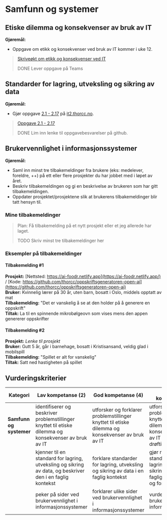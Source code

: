 # Samfunn og systemer

## Etiske dilemma og konsekvenser av bruk av IT

**Gjøremål:**
- Oppgave om etikk og konsekvenser ved bruk av IT kommer i uke 12.

> [Skriveøkt om etikk og konsekvenser ved IT](https://github.com/HenrikS-A/IT2-23-24/blob/main/3-prosjekt-og-mappearbeid/uke12/Henrik%20-%20Skrive%C3%B8kt%20etikk%20og%20konsekvenser%20ved%20IT.docx)
> 
> DONE Lever oppgave på Teams


## Standarder for lagring, utveksling og sikring av data

**Gjøremål:**
- Gjør oppgave [2.1  - 2.17](https://it2.thorcc.no/databehandling-og-algoritmer/oversikt) på [it2.thorcc.no](https://it2.thorcc.no).
  
> [Oppgave 2.1 - 2.17](https://github.com/HenrikS-A/IT2-23-24/tree/main/1-databehandling-og-algoritmer/oppgaver_oversikt)
> 
> DONE Lim inn lenke til oppgavebesvarelser på github.


## Brukervennlighet i informasjonssystemer

**Gjøremål:**
- Saml inn minst tre tilbakemeldinger fra brukere  (eks: medelever, foreldre, ++) på ett eller flere prosjekter du har jobbet med i løpet av året.
- Beskriv tilbakemeldingen og gi en beskrivelse av brukeren som har gitt tilbakemeldingen.
- Oppdater prosjektet/prosjektene slik at brukerens tilbakemeldinger blir tatt hensyn til.

### Mine tilbakemeldinger
> Plan: Få tilbakemelding på et nytt prosjekt eller et jeg allerede har laget.
> 
> TODO Skriv minst tre tilbakemeldinger her

### Eksempler på tilbakemeldinger

#### Tilbakemelding #1

**Prosjekt:** [Nettsted: https://ai-foodr.netlify.app](https://ai-foodr.netlify.app/) / [Kode: https://github.com/thorcc/oppskriftsgeneratoren-open-ai](https://github.com/thorcc/oppskriftsgeneratoren-open-ai)  
**Bruker:** Kvinnelig lærer på 30 år, uten barn, bosatt i Oslo, middels opptatt av mat  
**Tilbakemelding:** "Det er vanskelig å se at den holder på å generere en oppskrift"  
**Tiltak:** La til en spinnende mikrobølgeovn som vises mens den appen genererer oppskrifter

#### Tilbakemelding #2

**Prosjekt:** *Lenke til prosjekt*  
**Bruker:** Gutt 5 år, går i barnehage, bosatt i Kristisansand, veldig glad i mobilspill   
**Tilbakemelding:** "Spillet er alt for vanskelig"  
**Tiltak:** Satt ned hastigheten på spillet


## Vurderingskriterier

| Kategori                | Lav kompetanse (2)                                                                                        | God kompetanse (4)                                                                                | Utmerket kompetanse (6)                                                                                               |
| ----------------------- | --------------------------------------------------------------------------------------------------------- | ------------------------------------------------------------------------------------------------- | --------------------------------------------------------------------------------------------------------------------- |
| **Samfunn og systemer** | identifiserer og beskriver problemstillinger knyttet til etiske dilemma og konsekvenser av bruk av IT     | utforsker og forklarer problemstillinger knyttet til etiske dilemma og konsekvenser av bruk av IT | utforsker og vurderer problemstillinger knyttet til etiske dilemma og konsekvenser av bruk av IT ved kritisk drøfting |
|                         | kjenner til en standard for lagring, utveksling og sikring av data, og beskriver den i en faglig kontekst | forklare standarder for lagring, utveksling og sikring av data i en faglig kontekst               | gjør rede for standarder for lagring, utveksling og sikring av data med faglige begrunnelser og forklaringer          |
|                         | peker på sider ved brukervennlighet i informasjonssystemer                                                | forklarer ulike sider ved brukervennlighet i informasjonssystemer                                 | vurderer brukervennlighet i informasjonssystemer                                                                      |

